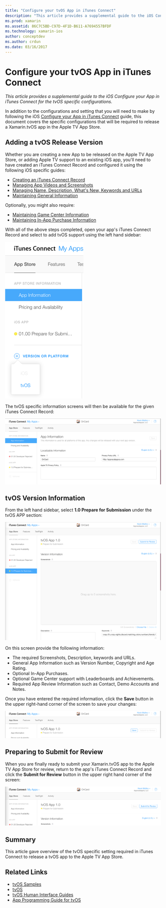 ```yaml
---
title: "Configure your tvOS App in iTunes Connect"
description: "This article provides a supplemental guide to the iOS Configure your App in iTunes Connect for the tvOS specific configurations."
ms.prod: xamarin
ms.assetid: 86C7C5BD-C97D-4F1D-B611-A7694557BFDF
ms.technology: xamarin-ios
author: conceptdev
ms.author: crdun
ms.date: 03/16/2017
---
```


# Configure your tvOS App in iTunes Connect

_This article provides a supplemental guide to the iOS Configure your App in iTunes Connect for the tvOS specific configurations._


In addition to the configurations and setting that you will need to make by following the iOS [Configure your App in iTunes Connect](~/ios/deploy-test/app-distribution/app-store-distribution/itunesconnect.md) guide, this document covers the specific configurations that will be required to release a Xamarin.tvOS app in the Apple TV App Store.

<a name="Adding-a-tvOS-Release-Version" />

## Adding a tvOS Release Version

Whether you are creating a new App to be released on the Apple TV App Store, or adding Apple TV support to an existing iOS app, you'll need to have created an iTunes Connect Record and configured it using the following iOS specific guides:

- [Creating an iTunes Connect Record](~/ios/deploy-test/app-distribution/app-store-distribution/itunesconnect.md#creating)
- [Managing App Videos and Screenshots](~/ios/deploy-test/app-distribution/app-store-distribution/itunesconnect.md#managing)
- [Managing Name, Description, What's New, Keywords and URLs](~/ios/deploy-test/app-distribution/app-store-distribution/itunesconnect.md#metadata)
- [Maintaining General Information](~/ios/deploy-test/app-distribution/app-store-distribution/itunesconnect.md#general)

Optionally, you might also require:

- [Maintaining Game Center Information](~/ios/deploy-test/app-distribution/app-store-distribution/itunesconnect.md#game-center)
- [Maintaining In-App Purchase Information](~/ios/deploy-test/app-distribution/app-store-distribution/itunesconnect.md#iap)

With all of the above steps completed, open your app's iTunes Connect Record and select to add tvOS support using the left hand sidebar:

[![](itunes-connect-images/connect01.png "Add tvOS support using the left hand sidebar")](itunes-connect-images/connect01.png#lightbox)

The tvOS specific information screens will then be available for the given iTunes Connect Record:

[![](itunes-connect-images/connect02.png "The tvOS specific information screen")](itunes-connect-images/connect02.png#lightbox)

<a name="tvOS-Version-Information" />

## tvOS Version Information

From the left hand sidebar, select **1.0 Prepare for Submission** under the tvOS APP section:

[![](itunes-connect-images/connect03.png "tvOS Version Information")](itunes-connect-images/connect03.png#lightbox)

On this screen provide the following information:

- The required Screenshots, Description, keywords and URLs.
- General App Information such as Version Number, Copyright and Age Rating.
- Optional In-App Purchases.
- Optional Game Center support with Leaderboards and Achievements.
- Required App Review Information such as Contact, Demo Accounts and Notes.

Once you have entered the required information, click the **Save** button in the upper right-hand corner of the screen to save your changes:

[![](itunes-connect-images/connect04.png "tvOS Version Information ready for submission")](itunes-connect-images/connect04.png#lightbox)

<a name="Submitting-for-Review" />

## Preparing to Submit for Review

When you are finally ready to submit your Xamarin.tvOS app to the Apple TV App Store for review, return to the app's iTunes Connect Record and click the **Submit for Review** button in the upper right hand corner of the screen:

[![](itunes-connect-images/connect05.png "Submit for Review")](itunes-connect-images/connect05.png#lightbox)

<a name="Summary" />

## Summary

This article gave overview of the tvOS specific setting required in iTunes Connect to release a tvOS app to the Apple TV App Store.



## Related Links

- [tvOS Samples](https://docs.microsoft.com/samples/browse/?products=xamarin&term=Xamarin.iOS+tvOS)
- [tvOS](https://developer.apple.com/tvos/)
- [tvOS Human Interface Guides](https://developer.apple.com/tvos/human-interface-guidelines/)
- [App Programming Guide for tvOS](https://developer.apple.com/library/prerelease/tvos/documentation/General/Conceptual/AppleTV_PG/)
